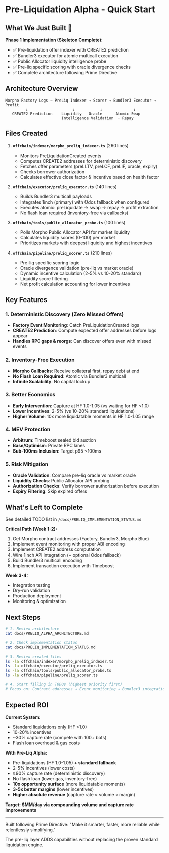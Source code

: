 # Pre-Liquidation Alpha - Quick Start

## What We Just Built 🚀

**Phase 1 Implementation (Skeleton Complete):**
- ✅ Pre-liquidation offer indexer with CREATE2 prediction
- ✅ Bundler3 executor for atomic multicall execution
- ✅ Public Allocator liquidity intelligence probe
- ✅ Pre-liq specific scoring with oracle divergence checks
- ✅ Complete architecture following Prime Directive

## Architecture Overview

```
Morpho Factory Logs → PreLiq Indexer → Scorer → Bundler3 Executor → Profit
         ↓                    ↓           ↓              ↓
   CREATE2 Prediction    Liquidity   Oracle      Atomic Swap
                         Intelligence Validation  + Repay
```

## Files Created

1. **`offchain/indexer/morpho_preliq_indexer.ts`** (260 lines)
   - Monitors PreLiquidationCreated events
   - Computes CREATE2 addresses for deterministic discovery
   - Fetches offer parameters (preLLTV, preLCF, preLIF, oracle, expiry)
   - Checks borrower authorization
   - Calculates effective close factor & incentive based on health factor

2. **`offchain/executor/preliq_executor.ts`** (140 lines)
   - Builds Bundler3 multicall payloads
   - Integrates 1inch (primary) with Odos fallback when configured
   - Executes atomic: preLiquidate → swap → repay → profit extraction
   - No flash loan required (inventory-free via callbacks)

3. **`offchain/tools/public_allocator_probe.ts`** (100 lines)
   - Polls Morpho Public Allocator API for market liquidity
   - Calculates liquidity scores (0-100) per market
   - Prioritizes markets with deepest liquidity and highest incentives

4. **`offchain/pipeline/preliq_scorer.ts`** (210 lines)
   - Pre-liq specific scoring logic
   - Oracle divergence validation (pre-liq vs market oracle)
   - Dynamic incentive calculation (2-5% vs 10-20% standard)
   - Liquidity score filtering
   - Net profit calculation accounting for lower incentives

## Key Features

### 1. Deterministic Discovery (Zero Missed Offers)
- **Factory Event Monitoring**: Catch PreLiquidationCreated logs
- **CREATE2 Prediction**: Compute expected offer addresses before logs appear
- **Handles RPC gaps & reorgs**: Can discover offers even with missed events

### 2. Inventory-Free Execution
- **Morpho Callbacks**: Receive collateral first, repay debt at end
- **No Flash Loan Required**: Atomic via Bundler3 multicall
- **Infinite Scalability**: No capital lockup

### 3. Better Economics
- **Early Intervention**: Capture at HF 1.0-1.05 (vs waiting for HF <1.0)
- **Lower Incentives**: 2-5% (vs 10-20% standard liquidations)
- **Higher Volume**: 10x more liquidatable moments in HF 1.0-1.05 range

### 4. MEV Protection
- **Arbitrum**: Timeboost sealed bid auction
- **Base/Optimism**: Private RPC lanes
- **Sub-100ms Inclusion**: Target p95 <100ms

### 5. Risk Mitigation
- **Oracle Validation**: Compare pre-liq oracle vs market oracle
- **Liquidity Checks**: Public Allocator API probing
- **Authorization Checks**: Verify borrower authorization before execution
- **Expiry Filtering**: Skip expired offers

## What's Left to Complete

See detailed TODO list in `/docs/PRELIQ_IMPLEMENTATION_STATUS.md`

**Critical Path (Week 1-2):**
1. Get Morpho contract addresses (Factory, Bundler3, Morpho Blue)
2. Implement event monitoring with proper ABI encoding
3. Implement CREATE2 address computation
4. Wire 1inch API integration (+ optional Odos fallback)
5. Build Bundler3 multicall encoding
6. Implement transaction execution with Timeboost

**Week 3-4:**
- Integration testing
- Dry-run validation
- Production deployment
- Monitoring & optimization

## Next Steps

```bash
# 1. Review architecture
cat docs/PRELIQ_ALPHA_ARCHITECTURE.md

# 2. Check implementation status
cat docs/PRELIQ_IMPLEMENTATION_STATUS.md

# 3. Review created files
ls -la offchain/indexer/morpho_preliq_indexer.ts
ls -la offchain/executor/preliq_executor.ts
ls -la offchain/tools/public_allocator_probe.ts
ls -la offchain/pipeline/preliq_scorer.ts

# 4. Start filling in TODOs (highest priority first)
# Focus on: Contract addresses → Event monitoring → Bundler3 integration
```

## Expected ROI

**Current System:**
- Standard liquidations only (HF <1.0)
- 10-20% incentives
- ~30% capture rate (compete with 100+ bots)
- Flash loan overhead & gas costs

**With Pre-Liq Alpha:**
- Pre-liquidations (HF 1.0-1.05) **+ standard fallback**
- 2-5% incentives (lower costs)
- ≥90% capture rate (deterministic discovery)
- No flash loan (lower gas, inventory-free)
- **10x opportunity surface** (more liquidatable moments)
- **3-5x better margins** (lower incentives)
- **Higher absolute revenue** (capture rate × volume × margin)

**Target: $MM/day via compounding volume and capture rate improvements**

---

Built following Prime Directive: "Make it smarter, faster, more reliable while relentlessly simplifying."

The pre-liq layer ADDS capabilities without replacing the proven standard liquidation engine.

